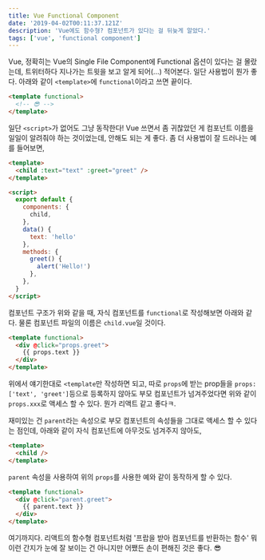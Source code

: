 ```yaml
---
title: Vue Functional Component
date: '2019-04-02T00:11:37.121Z'
description: 'Vue에도 함수형? 컴포넌트가 있다는 걸 뒤늦게 알았다.'
tags: ['vue', 'functional component']
---
```


Vue, 정확히는 Vue의 Single File Component에 Functional 옵션이 있다는 걸 몰랐는데, 트위터하다 지나가는 트윗을 보고 알게 되어(...) 적어본다.
일단 사용법이 뭔가 좋다. 아래와 같이 `<template>`에 `functional`이라고 쓰면 끝이다.

```html
<template functional>
  <!-- 😎 -->
</template>
```

일단 `<script>`가 없어도 그냥 동작한다! Vue 쓰면서 좀 귀찮았던 게 컴포넌트 이름을 일일이 알려줘야 하는 것이었는데, 안해도 되는 게 좋다. 좀 더 사용법이 잘 드러나는 예를 들어보면,

```html
<template>
  <child :text="text" :greet="greet" />
</template>

<script>
  export default {
    components: {
      child,
    },
    data() {
      text: 'hello'
    },
    methods: {
      greet() {
        alert('Hello!')
      },
    },
  }
</script>
```

컴포넌트 구조가 위와 같을 때, 자식 컴포넌트를 `functional`로 작성해보면 아래와 같다. 물론 컴포넌트 파일의 이름은 `child.vue`일 것이다.

```html
<template functional>
  <div @click="props.greet">
    {{ props.text }}
  </div>
</template>
```

위에서 얘기한대로 `<template`만 작성하면 되고, 따로 `props`에 받는 prop들을 `props: ['text', 'greet']`등으로 등록하지 않아도 부모 컴포넌트가 넘겨주었다면 위와 같이 `props.xxx`로 액세스 할 수 있다. 뭔가 리액트 같고 좋다ㅋ.

재미있는 건 `parent`라는 속성으로 부모 컴포넌트의 속성들을 그대로 액세스 할 수 있다는 점인데, 아래와 같이 자식 컴포넌트에 아무것도 넘겨주지 않아도,

```html
<template>
  <child />
</template>
```

`parent` 속성을 사용하여 위의 `props`를 사용한 예와 같이 동작하게 할 수 있다.

```html
<template functional>
  <div @click="parent.greet">
    {{ parent.text }}
  </div>
</template>
```

여기까지다. 리액트의 함수형 컴포넌트처럼 '프랍을 받아 컴포넌트를 반환하는 함수' 뭐 이런 간지가 눈에 잘 보이는 건 아니지만 어쨌든 손이 편해진 것은 좋다. 😎
